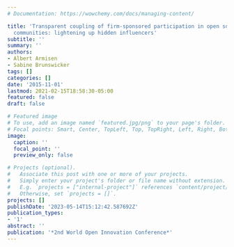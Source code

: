 ```yaml
---
# Documentation: https://wowchemy.com/docs/managing-content/

title: 'Transparent coupling of firm-sponsored participation in open source software
  communities: lightening up hidden influencers'
subtitle: ''
summary: ''
authors:
- Albert Armisen
- Sabine Brunswicker
tags: []
categories: []
date: '2015-11-01'
lastmod: 2021-02-15T18:58:30-05:00
featured: false
draft: false

# Featured image
# To use, add an image named `featured.jpg/png` to your page's folder.
# Focal points: Smart, Center, TopLeft, Top, TopRight, Left, Right, BottomLeft, Bottom, BottomRight.
image:
  caption: ''
  focal_point: ''
  preview_only: false

# Projects (optional).
#   Associate this post with one or more of your projects.
#   Simply enter your project's folder or file name without extension.
#   E.g. `projects = ["internal-project"]` references `content/project/deep-learning/index.md`.
#   Otherwise, set `projects = []`.
projects: []
publishDate: '2023-05-14T15:12:42.587692Z'
publication_types:
- '1'
abstract: ''
publication: '*2nd World Open Innovation Conference*'
---
```

